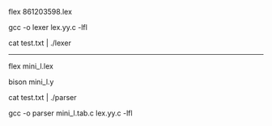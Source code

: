 flex 861203598.lex

gcc -o lexer lex.yy.c -lfl

cat test.txt | ./lexer




__________________________________



flex mini_l.lex

bison mini_l.y

cat test.txt | ./parser

gcc -o parser mini_l.tab.c lex.yy.c -lfl

